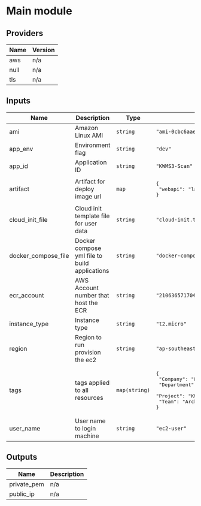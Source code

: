 # Main module

<!-- BEGINNING OF PRE-COMMIT-TERRAFORM DOCS HOOK -->
## Providers

| Name | Version |
|------|---------|
| aws | n/a |
| null | n/a |
| tls | n/a |

## Inputs

| Name | Description | Type | Default | Required |
|------|-------------|------|---------|:-----:|
| ami | Amazon Linux AMI | `string` | `"ami-0cbc6aae997c6538a"` | no |
| app\_env | Environment flag | `string` | `"dev"` | no |
| app\_id | Application ID | `string` | `"KWMS3-Scan"` | no |
| artifact | Artifact for deploy image url | `map` | <pre>{<br>  "webapi": "labs/lab_webapi_cs:v1.3.1"<br>}</pre> | no |
| cloud\_init\_file | Cloud init template file for user data | `string` | `"cloud-init.tmpl"` | no |
| docker\_compose\_file | Docker compose yml file to build applications | `string` | `"docker-compose.yml"` | no |
| ecr\_account | AWS Account number that host the ECR | `string` | `"210636571704"` | no |
| instance\_type | Instance type | `string` | `"t2.micro"` | no |
| region | Region to run provision the ec2 | `string` | `"ap-southeast-1"` | no |
| tags | tags applied to all resources | `map(string)` | <pre>{<br>  "Company": "KLN",<br>  "Department": "MYDCKL",<br>  "Project": "KWMS3-Scan",<br>  "Team": "Architecture"<br>}</pre> | no |
| user\_name | User name to login machine | `string` | `"ec2-user"` | no |

## Outputs

| Name | Description |
|------|-------------|
| private\_pem | n/a |
| public\_ip | n/a |

<!-- END OF PRE-COMMIT-TERRAFORM DOCS HOOK -->
